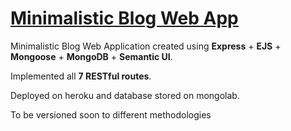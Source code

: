 <h1><a href="https://minimalistic-blog-web-app.herokuapp.com/">Minimalistic Blog Web App</a></h1>
<p>Minimalistic Blog Web Application created using <strong>Express</strong> + <strong>EJS</strong> + <strong>Mongoose</strong> + <strong>MongoDB</strong> + <strong>Semantic UI</strong>.</p>
<p>Implemented all <strong>7 RESTful routes</strong>.</p>
<p>Deployed on heroku and database stored on mongolab.</p>

<p>To be versioned soon to different methodologies</p>
